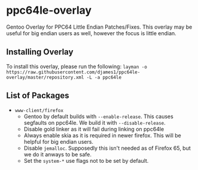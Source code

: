 # ppc64le-overlay
Gentoo Overlay for PPC64 Little Endian Patches/Fixes. This overlay may be useful for big endian users as well, however the focus is little endian.

## Installing Overlay
To install this overlay, please run the following:
`layman -o https://raw.githubusercontent.com/djames1/ppc64le-overlay/master/repository.xml -L -a ppc64le`

## List of Packages
* `www-client/firefox`
    * Gentoo by default builds with `--enable-release`. This causes segfaults on ppc64le. We build it with `--disable-release`.
    * Disable gold linker as it will fail during linking on ppc64le
    * Always enable skia as it is required in newer firefox. This will be helpful for big endian users.
    * Disable `jemalloc`. Supposedly this isn't needed as of Firefox 65, but we do it anways to be safe.
    * Set the `system-*` use flags not to be set by default.
